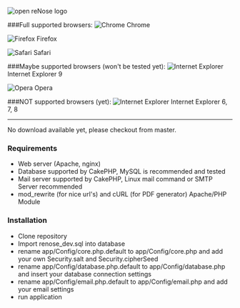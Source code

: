 ![open reNose logo](http://img.ptz.so/renose.png)


###Full supported browsers:
![Chrome](http://img.ptz.so/chrome.png) Chrome

![Firefox](http://img.ptz.so/firefox.png) Firefox

![Safari](http://img.ptz.so/safari.png) Safari

###Maybe supported browsers (won't be tested yet):
![Internet Explorer](http://img.ptz.so/ie.png) Internet Explorer 9

![Opera](http://img.ptz.so/opera.png) Opera

###NOT supported browsers (yet):
![Internet Explorer](http://img.ptz.so/ie.png) Internet Explorer 6, 7, 8

---
No download available yet, please checkout from master.

### Requirements
* Web server (Apache, nginx)
* Database supported by CakePHP, MySQL is recommended and tested
* Mail server supported by CakePHP, Linux mail command or SMTP Server recommended
* mod_rewrite (for nice url's) and cURL (for PDF generator) Apache/PHP Module

### Installation
* Clone repository
* Import renose_dev.sql into database
* rename app/Config/core.php.default to app/Config/core.php and add your own Security.salt and Security.cipherSeed
* rename app/Config/database.php.default to app/Config/database.php and insert your database connection settings
* rename app/Config/email.php.default to app/Config/email.php and add your email settings
* run application
